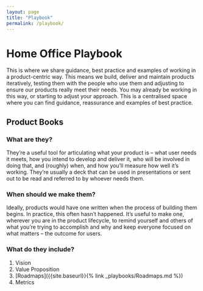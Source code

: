 ```yaml
---
layout: page
title: "Playbook"
permalink: /playbook/
---
```

# Home Office Playbook
This is where we share guidance, best practice and examples of working in a product-centric way. This means we build, deliver and maintain products iteratively, testing them with the people who use them and adjusting to ensure our products really meet their needs.
You may already be working in this way, or starting to adjust your approach. This is a centralised space where you can find guidance, reassurance and examples of best practice.

## Product Books
### What are they?
They’re a useful tool for articulating what your product is – what user needs it meets, how you intend to develop and deliver it, who will be involved in doing that, and (roughly) when, and how you’ll measure how well it’s working. They’re usually a deck that can be used in presentations or sent out to be read and referred to by whoever needs them.
### When should we make them?
Ideally, products would have one written when the process of building them begins. In practice, this often hasn’t happened. It’s useful to make one, wherever you are in the product lifecycle, to remind yourself and others of what you’re trying to accomplish and why and keep everyone focused on what matters – the outcome for users.
### What do they include?
1. Vision
1. Value Proposition
1. [Roadmaps]({{site.baseurl}}{% link _playbooks/Roadmaps.md %})
1. Metrics


<!--
### List of playbooks

{% for item in site.playbooks %}
{% if item.title != page.title %}
<a href="{{site.baseurl}}/{{item.url}}">{{forloop.index}}. {{item.title}}</a>
<br>
{% endif %}
{% endfor %}
-->
